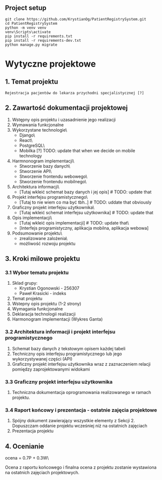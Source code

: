 ## Project setup
    git clone https://github.com/KrystianOg/PatientRegistrySystem.git
    cd PatientRegistrySystem
    python -m venv venv
    venv\Scripts\activate
    pip install -r requirements.txt
    pip install -r requirements-dev.txt
    python manage.py migrate
   

# Wytyczne projektowe
## 1. Temat projektu
    Rejestracja pacjentów do lekarza przychodni specjalistycznej [?]
## 2. Zawartość dokumentacji projektowej
1. Wstępny opis projektu i uzasadnienie jego realizacji
2. Wymawania funkcjonalne
3. Wykorzystane technologie\
    * Django\
    * React\
    * PostgreSQL\
    * Mobilka [?] TODO: update that when we decide on mobile technology
4. Harmnonogram implementacji\
    * Stworzenie bazy danych\
    * Stworzenie API\
    * Stworzenie frontendu webowego\
    * Stworzenie frontendu mobilnego\
5. Architektura informacji\
    * [Tutaj wkleić schemat bazy danych i jej opis] # TODO: update that
6. Projekt interfejsu programistycznego\
    * [Tutaj to nie wiem co ma być tbh..] # TODO: uddate that obviously
7. Graficzny projekt interfejsu użytkownika\
    * [Tutaj wkleić schemat interfejsu użytkownika] # TODO: update that
8. Opis implementacji\
    * [Tutaj wkleić opis implementacji] # TODO: update that\
    * [Interfejs programistyczny, aplikacja mobilna, aplikacja webowa]
9. Podsumowanie projektu\
    * zrealizowane zalożenia\
    * możliwość rozwoju projektu
## 3. Kroki milowe projektu
### 3.1 Wybor tematu projektu
1. Sklad grupy:
   * Krystian Ogonowski - 256307
   * Paweł Krasicki - indeks
2. Temat projektu
3. Wstepny opis projektu (1-2 strony)
4. Wymagania funkcjonalne
5. Deklaracja technologii realizacji
6. Harmonogram implementacji (Wykres Ganta)
### 3.2 Architektura informacji i projekt interfejsu programistycznego
1. Schemat bazy danych z tekstowym opisem każdej tabeli
2. Techniczny opis interfejsu programistycznego lub jego wykorzystywanej części (API)
3. Graficzny projekt interfejsu użytkownika wraz z zaznaczeniem relacji pomiędzy zaprojektowanymi widokami
### 3.3 Graficzny projekt interfejsu użytkownika
1. Techniczna dokumentacja oprogramowania realizowanego w ramach projektu.
### 3.4 Raport końcowy i prezentacja - ostatnie zajęcia projektowe
1. Spójny dokument zawierający wszystkie elementy z Sekcji 2. Dopuszczam oddanie projektu wcześniej niż na ostatnich zajęciach
2. Prezentacja projektu
## 4. Ocenianie
ocena = 0.7P + 0.3W\

Ocena z raportu końcowego i finalna ocena z projektu zostanie wystawiona na ostatnich zajęciach
projektowych.
